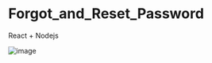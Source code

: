 # Forgot_and_Reset_Password
React + Nodejs 

![image](https://github.com/RuwanthiLakshika/Forgot_and_Reset_Password/assets/125971277/5a01ca64-118a-44f1-af66-cbd4651007ac)


